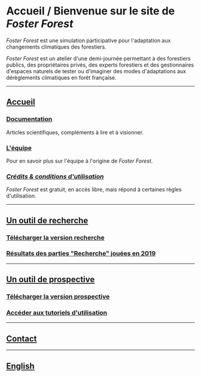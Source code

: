 # Accueil / Bienvenue sur le site de _Foster Forest_

_Foster Forest_ est une simulation participative pour l'adaptation aux changements climatiques des forestiers.


_Foster Forest_ est un atelier d'une demi-journée permettant à des forestiers publics, des propriétaires privés, des experts forestiers et des gestionnaires d'espaces naturels de tester ou d'imaginer des modes d'adaptations aux dérèglements climatiques en forêt française.

***

## [Accueil](https://timotheefouqueray.github.io/fosterforest/README)
### [Documentation](https://timotheefouqueray.github.io/fosterforest/home/documentation)
Articles scientifiques, compléments à lire et à visionner.
### [L'équipe](https://timotheefouqueray.github.io/fosterforest/home/equipe)
Pour en savoir plus sur l'équipe à l'origine de _Foster Forest_.
### *[Crédits & conditions d'utilisation](https://timotheefouqueray.github.io/fosterforest/home/credits-utilisation)*
_Foster Forest_ est gratuit, en accès libre, mais répond à certaines règles d'utilisation.

***
## [Un outil de recherche](https://timotheefouqueray.github.io/fosterforest/recherche/recherche)
### [Télécharger la version recherche](https://timotheefouqueray.github.io/fosterforest/recherche/telecharger-recherche)
### [Résultats des parties "Recherche" jouées en 2019](https://timotheefouqueray.github.io/fosterforest/recherche/results-quelques-mots)

***
## [Un outil de prospective](https://timotheefouqueray.github.io/fosterforest/prospective/prospective)
### [Télécharger la version prospective](https://timotheefouqueray.github.io/fosterforest/prospective/telecharger-prospective)
### [Accéder aux tutoriels d'utilisation](https://timotheefouqueray.github.io/fosterforest/prospective/tutoriels)

***
## [Contact](https://timotheefouqueray.github.io/fosterforest/contact)

***
## [English](https://liberation.fr)

